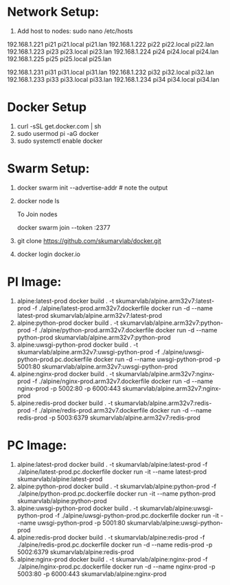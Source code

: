 # Network Setup:

1. Add host to nodes: sudo nano /etc/hosts

192.168.1.221 pi21 pi21.local pi21.lan
192.168.1.222 pi22 pi22.local pi22.lan
192.168.1.223 pi23 pi23.local pi23.lan
192.168.1.224 pi24 pi24.local pi24.lan
192.168.1.225 pi25 pi25.local pi25.lan

192.168.1.231 pi31 pi31.local pi31.lan
192.168.1.232 pi32 pi32.local pi32.lan
192.168.1.233 pi33 pi33.local pi33.lan
192.168.1.234 pi34 pi34.local pi34.lan


# Docker Setup

1. curl -sSL get.docker.com | sh 
2. sudo usermod pi -aG docker
3. sudo systemctl enable docker

# Swarm Setup:

1. docker swarm init --advertise-addr <IPAddress> 	# note the output
2. docker node ls

	To Join nodes

	docker swarm join --token <token> <IPAddress>:2377


1. git clone https://github.com/skumarvlab/docker.git
2. docker login docker.io

# PI Image:
1. alpine:latest-prod
    docker build . -t skumarvlab/alpine.arm32v7:latest-prod -f  ./alpine/latest-prod.arm32v7.dockerfile
    docker run -d --name latest-prod skumarvlab/alpine.arm32v7:latest-prod
2. alpine:python-prod
    docker build . -t skumarvlab/alpine.arm32v7:python-prod -f  ./alpine/python-prod.arm32v7.dockerfile
    docker run -d --name python-prod skumarvlab/alpine.arm32v7:python-prod
3. alpine:uwsgi-python-prod
    docker build . -t skumarvlab/alpine.arm32v7:uwsgi-python-prod -f  ./alpine/uwsgi-python-prod.pc.dockerfile
    docker run -d --name uwsgi-python-prod -p 5001:80 skumarvlab/alpine.arm32v7:uwsgi-python-prod
4. alpine:nginx-prod
    docker build . -t skumarvlab/alpine.arm32v7:nginx-prod -f  ./alpine/nginx-prod.arm32v7.dockerfile
    docker run -d --name nginx-prod -p 5002:80 -p 6000:443 skumarvlab/alpine.arm32v7:nginx-prod
5. alpine:redis-prod
    docker build . -t skumarvlab/alpine.arm32v7:redis-prod -f  ./alpine/redis-prod.arm32v7.dockerfile
    docker run -d --name redis-prod -p 5003:6379 skumarvlab/alpine.arm32v7:redis-prod

# PC Image:
1. alpine:latest-prod
    docker build . -t skumarvlab/alpine:latest-prod -f  ./alpine/latest-prod.pc.dockerfile
    docker run -it --name latest-prod skumarvlab/alpine:latest-prod
2. alpine:python-prod
    docker build . -t skumarvlab/alpine:python-prod -f  ./alpine/python-prod.pc.dockerfile
    docker run -it --name python-prod skumarvlab/alpine:python-prod
3. alpine:uwsgi-python-prod
    docker build . -t skumarvlab/alpine:uwsgi-python-prod -f  ./alpine/uwsgi-python-prod.pc.dockerfile
    docker run -it --name uwsgi-python-prod -p 5001:80 skumarvlab/alpine:uwsgi-python-prod
4. alpine:redis-prod
    docker build . -t skumarvlab/alpine:redis-prod -f  ./alpine/redis-prod.pc.dockerfile
    docker run -d --name redis-prod -p 5002:6379 skumarvlab/alpine:redis-prod
5. alpine:nginx-prod
    docker build . -t skumarvlab/alpine:nginx-prod -f  ./alpine/nginx-prod.pc.dockerfile
    docker run -d --name nginx-prod -p 5003:80 -p 6000:443 skumarvlab/alpine:nginx-prod



